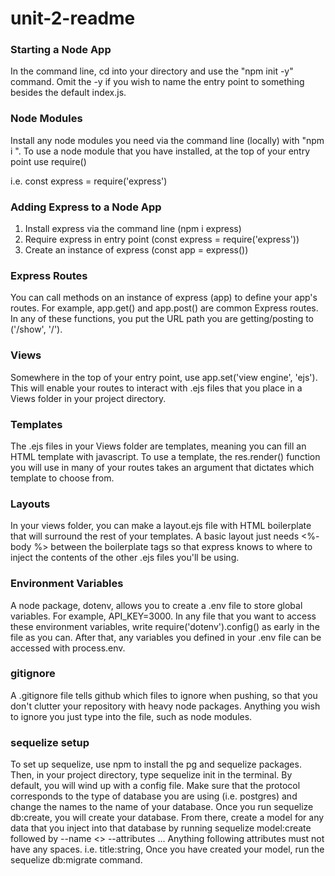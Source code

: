 # unit-2-readme

### Starting a Node App
In the command line, cd into your directory and use the "npm init -y" command. Omit the -y if you wish to name the entry point to something besides the default index.js.

### Node Modules

Install any node modules you need via the command line (locally) with "npm i <name of module>". To use a node module that you have installed, at the top of your entry point use require()

i.e. const express = require('express')

### Adding Express to a Node App

1. Install express via the command line (npm i express)
2. Require express in entry point (const express = require('express'))
3. Create an instance of express (const app = express())

### Express Routes

You can call methods on an instance of express (app) to define your app's routes. For example, app.get() and app.post() are common Express routes. In any of these functions, you put the URL path you are getting/posting to ('/show', '/').

### Views

Somewhere in the top of your entry point, use app.set('view engine', 'ejs'). This will enable your routes to interact with .ejs files that you place in a Views folder in your project directory.

### Templates

The .ejs files in your Views folder are templates, meaning you can fill an HTML template with javascript. To use a template, the res.render() function you will use in many of your routes takes an argument that dictates which template to choose from.

### Layouts

In your views folder, you can make a layout.ejs file with HTML boilerplate that will surround the rest of your templates. A basic layout just needs <%- body %> between the boilerplate <body> tags so that express knows to where to inject the contents of the other .ejs files you'll be using. 

### Environment Variables

A node package, dotenv, allows you to create a .env file to store global variables. For example, API_KEY=3000. In any file that you want to access these environment variables, write require('dotenv').config() as early in the file as you can. After that, any variables you defined in your .env file can be accessed with process.env.<variable name>

### gitignore

A .gitignore file tells github which files to ignore when pushing, so that you don't clutter your repository with heavy node packages. Anything you wish to ignore you just type into the file, such as node modules.

### sequelize setup

To set up sequelize, use npm to install the pg and sequelize packages. Then, in your project directory, type sequelize init in the terminal. By default, you will wind up with a config file. Make sure that the protocol corresponds to the type of database you are using (i.e. postgres) and change the names to the name of your database. Once you run sequelize db:create, you will create your database. From there, create a model for any data that you inject into that database by running sequelize model:create followed by --name <> --attributes ... Anything following attributes must not have any spaces. i.e. title:string, Once you have created your model, run the sequelize db:migrate command. 